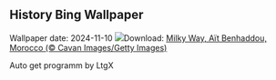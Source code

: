 ## History Bing Wallpaper
Wallpaper date: 2024-11-10
![](https://www.bing.com/th?id=OHR.MoroccoMilkyWay_EN-CA4328551346_UHD.jpg&w=1000)Download: [Milky Way, Aït Benhaddou, Morocco (© Cavan Images/Getty Images)](https://www.bing.com/th?id=OHR.MoroccoMilkyWay_EN-CA4328551346_UHD.jpg)

Auto get programm by LtgX
